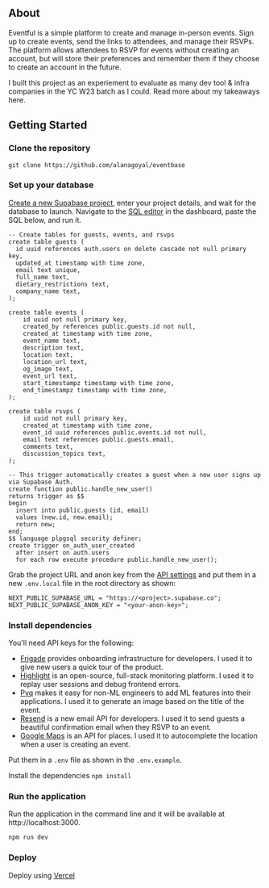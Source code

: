 ## About

Eventful is a simple platform to create and manage in-person events. Sign up to create events, send the links to attendees, and manage their RSVPs. The platform allows attendees to RSVP for events without creating an account, but will store their preferences and remember them if they choose to create an account in the future.

I built this project as an experiement to evaluate as many dev tool & infra companies in the YC W23 batch as I could. Read more about my takeaways here.

## Getting Started

### Clone the repository

`git clone https://github.com/alanagoyal/eventbase`

### Set up your database

[Create a new Supabase project](https://app.supabase.com/), enter your project details, and wait for the database to launch. Navigate to the [SQL editor](https://app.supabase.com/project/_/sql) in the dashboard, paste the SQL below, and run it.

```
-- Create tables for guests, events, and rsvps
create table guests (
  id uuid references auth.users on delete cascade not null primary key,
  updated_at timestamp with time zone,
  email text unique,
  full_name text,
  dietary_restrictions text,
  company_name text,
);

create table events (
    id uuid not null primary key,
    created_by references public.guests.id not null,
    created_at timestamp with time zone,
    event_name text,
    description text,
    location text,
    location_url text,
    og_image text,
    event_url text,
    start_timestampz timestamp with time zone,
    end_timestampz timestamp with time zone,
);

create table rsvps (
    id uuid not null primary key,
    created_at timestamp with time zone,
    event_id uuid references public.events.id not null,
    email text references public.guests.email,
    comments text,
    discussion_topics text,
);

-- This trigger automatically creates a guest when a new user signs up via Supabase Auth.
create function public.handle_new_user()
returns trigger as $$
begin
  insert into public.guests (id, email)
  values (new.id, new.email);
  return new;
end;
$$ language plpgsql security definer;
create trigger on_auth_user_created
  after insert on auth.users
  for each row execute procedure public.handle_new_user();
```

Grab the project URL and anon key from the [API settings](https://app.supabase.com/project/_/settings/api) and put them in a new `.env.local` file in the root directory as shown:

```
NEXT_PUBLIC_SUPABASE_URL = "https://<project>.supabase.co";
NEXT_PUBLIC_SUPABASE_ANON_KEY = "<your-anon-key>";
```

### Install dependencies

You'll need API keys for the following:

- [Frigade](https://frigade.com/) provides onboarding infrastructure for developers. I used it to give new users a quick tour of the product.
- [Highlight](https://highlight.io/) is an open-source, full-stack monitoring platform. I used it to replay user sessions and debug frontend errors.
- [Pyq](https://www.pyqai.com/) makes it easy for non-ML engineers to add ML features into their applications. I used it to generate an image based on the title of the event.
- [Resend](https://resend.com/) is a new email API for developers. I used it to send guests a beautiful confirmation email when they RSVP to an event.
- [Google Maps](https://developers.google.com/maps) is an API for places. I used it to autocomplete the location when a user is creating an event.

Put them in a `.env` file as shown in the `.env.example`.

Install the dependencies
`npm install`

### Run the application

Run the application in the command line and it will be available at http://localhost:3000.

`npm run dev`

### Deploy

Deploy using [Vercel](https://vercel.com)
